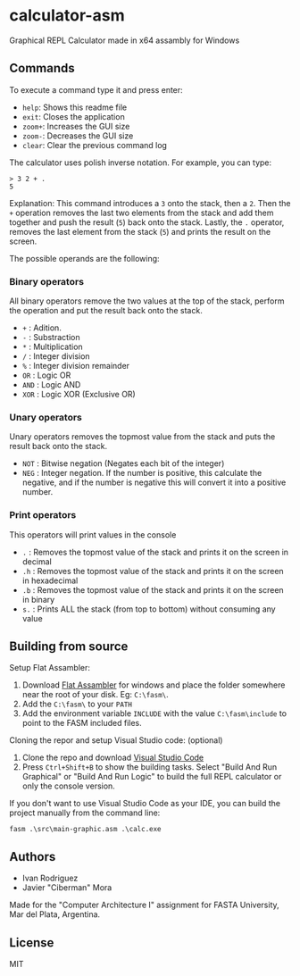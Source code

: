 # calculator-asm
Graphical REPL Calculator made in x64 assambly for Windows

## Commands

To execute a command type it and press enter:

- `help`: Shows this readme file
- `exit`: Closes the application
- `zoom+`: Increases the GUI size
- `zoom-`: Decreases the GUI size
- `clear`: Clear the previous command log

The calculator uses polish inverse notation. For example, you can type:

```
> 3 2 + .
5
```

Explanation: This command introduces a `3` onto the stack, then a `2`. Then the `+` operation removes the last 
two elements from the stack and add them together and push the result (`5`) back onto the stack. Lastly, 
the `.` operator, removes the last element from the stack (`5`) and prints the result on the screen.

The possible operands are the following:

### Binary operators
All binary operators remove the two values at the top of the stack, perform the operation and put the result back onto the stack.
- `+` : Adition.
- `-` : Substraction
- `*` : Multiplication
- `/` : Integer division
- `%` : Integer division remainder
- `OR` : Logic OR
- `AND` : Logic AND
- `XOR` : Logic XOR (Exclusive OR)

### Unary operators
Unary operators removes the topmost value from the stack and puts the result 
back onto the stack.
- `NOT` : Bitwise negation (Negates each bit of the integer)
- `NEG` : Integer negation. If the number is positive, this calculate the negative, and if the number is negative this will convert it into a positive number.

### Print operators
This operators will print values in the console
- `.` : Removes the topmost value of the stack and prints it on the screen in decimal
- `.h` : Removes the topmost value of the stack and prints it on the screen in hexadecimal
- `.b` : Removes the topmost value of the stack and prints it on the screen in binary
- `s.` : Prints ALL the stack (from top to bottom) without consuming any value

## Building from source

Setup Flat Assambler: 
1. Download [Flat Assambler](https://flatassembler.net/download.php) for windows and 
    place the folder somewhere near the root of your disk. Eg: `C:\fasm\`.
2. Add the `C:\fasm\` to your `PATH`
3. Add the environment variable `INCLUDE` with the value `C:\fasm\include` to point to the FASM included files.

Cloning the repor and setup Visual Studio code: (optional)

1. Clone the repo and download [Visual Studio Code](https://code.visualstudio.com/)
2. Press `Ctrl+Shift+B` to show the building tasks. Select "Build And Run Graphical" or "Build And Run Logic"
    to build the full REPL calculator or only the console version.

If you don't want to use Visual Studio Code as your IDE, you can build the project manually from the command line:

```
fasm .\src\main-graphic.asm .\calc.exe
```

## Authors

- Ivan Rodriguez
- Javier "Ciberman" Mora

Made for the "Computer Architecture I" assignment for FASTA University, Mar del Plata, Argentina.

## License 

MIT
